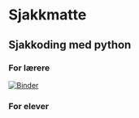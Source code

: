 # Sjakkmatte

## Sjakkoding med python

### For lærere

[![Binder](https://mybinder.org/badge_logo.svg)](https://mybinder.org/v2/gh/olavlan/sjakkmatte/HEAD?labpath=sjakkmatte.ipynb)

### For elever
